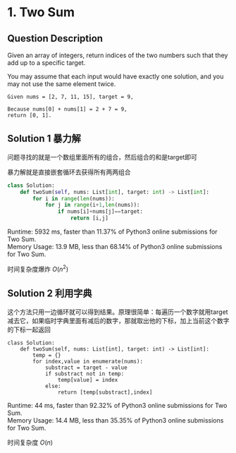 # 1. Two Sum

## Question Description

Given an array of integers, return indices of the two numbers such that they add up to a specific target.

You may assume that each input would have exactly one solution, and you may not use the same element twice.

```
Given nums = [2, 7, 11, 15], target = 9,

Because nums[0] + nums[1] = 2 + 7 = 9,
return [0, 1].
```

## Solution 1 暴力解

问题寻找的就是一个数组里面所有的组合，然后组合的和是target即可

暴力解就是直接嵌套循环去获得所有两两组合

```python
class Solution:
    def twoSum(self, nums: List[int], target: int) -> List[int]:
        for i in range(len(nums)):
            for j in range(i+1,len(nums)):
                if nums[i]+nums[j]==target:
                    return [i,j]
```

Runtime: 5932 ms, faster than 11.37% of Python3 online submissions for Two Sum.  
Memory Usage: 13.9 MB, less than 68.14% of Python3 online submissions for Two Sum.

时间复杂度爆炸 $O(n^2)$

## Solution 2 利用字典

这个方法只用一边循环就可以得到结果。原理很简单：每遍历一个数字就用target减去它，如果临时字典里面有减后的数字，那就取出他的下标，加上当前这个数字的下标一起返回

```
class Solution:
    def twoSum(self, nums: List[int], target: int) -> List[int]:
        temp = {}
        for index,value in enumerate(nums):
            substract = target - value
            if substract not in temp:
                temp[value] = index
            else:
                return [temp[substract],index]
```

Runtime: 44 ms, faster than 92.32% of Python3 online submissions for Two Sum.  
Memory Usage: 14.4 MB, less than 35.35% of Python3 online submissions for Two Sum.


时间复杂度 $O(n)$